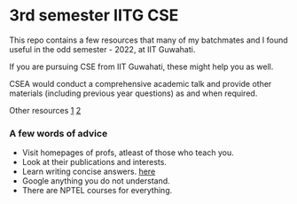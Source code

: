 # 3rd semester IITG CSE

This repo contains a few resources that many of my batchmates and I found useful in the odd semester - 2022, at IIT Guwahati.

If you are pursuing CSE from IIT Guwahati, these might help you as well.

CSEA would conduct a comprehensive academic talk and provide other materials (including previous year questions) as and when required.

Other resources [1](https://github.com/ktk53x/Course_Material) [2](https://drive.google.com/drive/folders/1-QFZeJuliaK__VQyYtNdI1P7eLEHkWtg)

### A few words of advice
 - Visit homepages of profs, atleast of those who teach you.
 - Look at their publications and interests.
 - Learn writing concise answers. [here](https://www.cse.iitd.ac.in/~bagchi/courses/COL202_19-20/guidelines-for-writing-a-proof-2019.html)
 - Google anything you do not understand. 
 - There are NPTEL courses for everything.

